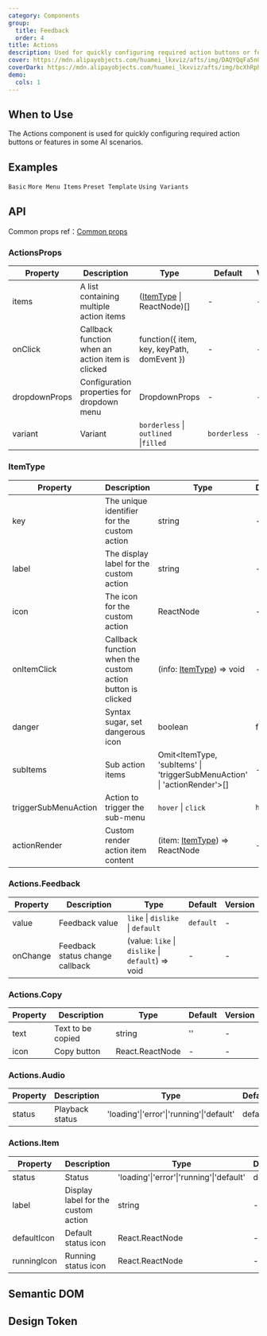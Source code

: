 ```yaml
---
category: Components
group:
  title: Feedback
  order: 4
title: Actions
description: Used for quickly configuring required action buttons or features in some AI scenarios.
cover: https://mdn.alipayobjects.com/huamei_lkxviz/afts/img/DAQYQqFa5n0AAAAAQFAAAAgADtFMAQFr/original
coverDark: https://mdn.alipayobjects.com/huamei_lkxviz/afts/img/bcXhRphVOuIAAAAAQFAAAAgADtFMAQFr/original
demo:
  cols: 1
---
```


## When to Use

The Actions component is used for quickly configuring required action buttons or features in some AI scenarios.

## Examples

<!-- prettier-ignore -->
<code src="./demo/basic.tsx">Basic</code>
<code src="./demo/sub.tsx">More Menu Items</code>
<code src="./demo/preset.tsx">Preset Template</code>
<code src="./demo/variant.tsx">Using Variants</code>

## API

Common props ref：[Common props](/docs/react/common-props)

### ActionsProps

| Property | Description | Type | Default | Version |
| --- | --- | --- | --- | --- |
| items | A list containing multiple action items | ([ItemType](#itemtype) \| ReactNode)[] | - | - |
| onClick | Callback function when an action item is clicked | function({ item, key, keyPath, domEvent }) | - | - |
| dropdownProps | Configuration properties for dropdown menu | DropdownProps | - | - |
| variant | Variant | `borderless` \| `outlined` \|`filled` | `borderless` | - |

### ItemType

| Property | Description | Type | Default | Version |
| --- | --- | --- | --- | --- |
| key | The unique identifier for the custom action | string | - | - |
| label | The display label for the custom action | string | - | - |
| icon | The icon for the custom action | ReactNode | - | - |
| onItemClick | Callback function when the custom action button is clicked | (info: [ItemType](#itemtype)) => void | - | - |
| danger | Syntax sugar, set dangerous icon | boolean | false | - |
| subItems | Sub action items | Omit<ItemType, 'subItems' \| 'triggerSubMenuAction' \| 'actionRender'>[] | - | - |
| triggerSubMenuAction | Action to trigger the sub-menu | `hover` \| `click` | `hover` | - |
| actionRender | Custom render action item content | (item: [ItemType](#itemtype)) => ReactNode | - | - |

### Actions.Feedback

| Property | Description | Type | Default | Version |
| --- | --- | --- | --- | --- |
| value | Feedback value | `like` \| `dislike` \| `default` | `default` | - |
| onChange | Feedback status change callback | (value: `like` \| `dislike` \| `default`) => void | - | - |

### Actions.Copy

| Property | Description       | Type            | Default | Version |
| -------- | ----------------- | --------------- | ------- | ------- |
| text     | Text to be copied | string          | ''      | -       |
| icon     | Copy button       | React.ReactNode | -       | -       |

### Actions.Audio

| Property | Description     | Type                                     | Default | Version |
| -------- | --------------- | ---------------------------------------- | ------- | ------- |
| status   | Playback status | 'loading'\|'error'\|'running'\|'default' | default | -       |

### Actions.Item

| Property | Description | Type | Default | Version |
| --- | --- | --- | --- | --- |
| status | Status | 'loading'\|'error'\|'running'\|'default' | default | - |
| label | Display label for the custom action | string | - | - |
| defaultIcon | Default status icon | React.ReactNode | - | - |
| runningIcon | Running status icon | React.ReactNode | - | - |

## Semantic DOM

<code src="./demo/_semantic.tsx" simplify="true"></code>

## Design Token

<ComponentTokenTable component="Actions"></ComponentTokenTable>
